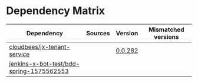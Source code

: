 # Dependency Matrix

Dependency | Sources | Version | Mismatched versions
---------- | ------- | ------- | -------------------
[cloudbees/jx-tenant-service](https://github.com/cloudbees/jx-tenant-service) |  | [0.0.282](https://github.com/cloudbees/jx-tenant-service/releases/tag/v0.0.282) | 
[jenkins-x-bot-test/bdd-spring-1575562553](https://github.com/jenkins-x-bot-test/bdd-spring-1575562553.git) |  | []() | 
